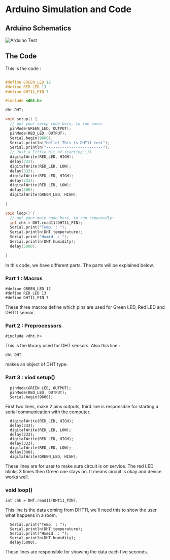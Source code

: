 # Arduino Simulation and Code 

## Arduino Schematics 

![Arduino Test](./Arduino%20-%20First%20Test.bmp)

## The Code 
This is the code : 

```c 

#define GREEN_LED 12
#define RED_LED 13
#define DHT11_PIN 7 

#include <dht.h>

dht DHT; 

void setup() {
  // put your setup code here, to run once:
  pinMode(GREEN_LED, OUTPUT); 
  pinMode(RED_LED, OUTPUT); 
  Serial.begin(9600); 
  Serial.println("Hello! This is DHT11 test"); 
  Serial.println("-------------------------");
  // Just a little bit of starting :))
  digitalWrite(RED_LED, HIGH); 
  delay(333); 
  digitalWrite(RED_LED, LOW); 
  delay(333); 
  digitalWrite(RED_LED, HIGH); 
  delay(333); 
  digitalWrite(RED_LED, LOW); 
  delay(300);
  digitalWrite(GREEN_LED, HIGH);
  
}

void loop() {
  // put your main code here, to run repeatedly:
  int chk = DHT.read11(DHT11_PIN); 
  Serial.print("Temp. : "); 
  Serial.println(DHT.temperature); 
  Serial.print("Humid. : "); 
  Serial.println(DHT.humidity); 
  delay(5000);

}
``` 
In this code, we have different parts. The parts will be explained below. 

### Part 1 : Macros 

```
#define GREEN_LED 12
#define RED_LED 13
#define DHT11_PIN 7 
``` 
These three macros define which pins are used for Green LED, Red LED and DHT11 sensor. 

### Part 2 : Preprocessors 

```
#include <dht.h> 
``` 
This is the library used for DHT sensors. Also this line : 

```
dht DHT
``` 
makes an object of DHT type. 

### Part 3 : viod setup() 

```
  pinMode(GREEN_LED, OUTPUT); 
  pinMode(RED_LED, OUTPUT); 
  Serial.begin(9600); 
``` 

First two lines, make 2 pins outputs, third line is responsible for starting a serial communication with the computer. 

```
  digitalWrite(RED_LED, HIGH); 
  delay(333); 
  digitalWrite(RED_LED, LOW); 
  delay(333); 
  digitalWrite(RED_LED, HIGH); 
  delay(333); 
  digitalWrite(RED_LED, LOW); 
  delay(300);
  digitalWrite(GREEN_LED, HIGH);
``` 
These lines are for user to make sure circuit is on service. The red LED blinks 3 times then Green one stays on. It means circuit is okay and device works well. 

### void loop() 

```
int chk = DHT.read11(DHT11_PIN);
``` 

This line is the data coming from DHT11, we'll need this to show the user what happens in a room. 

```
  Serial.print("Temp. : "); 
  Serial.println(DHT.temperature); 
  Serial.print("Humid. : "); 
  Serial.println(DHT.humidity); 
  delay(5000);
``` 

These lines are responsible for showing the data each five seconds. 
